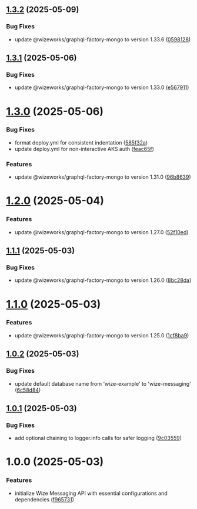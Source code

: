 ## [1.3.2](https://github.com/wize-works/wize-messaging/compare/v1.3.1...v1.3.2) (2025-05-09)


### Bug Fixes

* update @wizeworks/graphql-factory-mongo to version 1.33.6 ([0598128](https://github.com/wize-works/wize-messaging/commit/05981289f70abfb9b3e121664d6ab8717798e8bf))

## [1.3.1](https://github.com/wize-works/wize-messaging/compare/v1.3.0...v1.3.1) (2025-05-06)


### Bug Fixes

* update @wizeworks/graphql-factory-mongo to version 1.33.0 ([e567911](https://github.com/wize-works/wize-messaging/commit/e567911cab39efc04d3d28326e454e4e1488a4cc))

# [1.3.0](https://github.com/wize-works/wize-messaging/compare/v1.2.0...v1.3.0) (2025-05-06)


### Bug Fixes

* format deploy.yml for consistent indentation ([585f32a](https://github.com/wize-works/wize-messaging/commit/585f32aecdfd20122af90dbd39c144c68763386b))
* update deploy.yml for non-interactive AKS auth ([feac65f](https://github.com/wize-works/wize-messaging/commit/feac65f4e6cfd5a910ee580f397a95a5e7fbd57c))


### Features

* update @wizeworks/graphql-factory-mongo to version 1.31.0 ([96b8639](https://github.com/wize-works/wize-messaging/commit/96b8639a72e1e1230cc72157491656b3c350a603))

# [1.2.0](https://github.com/wize-works/wize-messaging/compare/v1.1.1...v1.2.0) (2025-05-04)


### Features

* update @wizeworks/graphql-factory-mongo to version 1.27.0 ([52f10ed](https://github.com/wize-works/wize-messaging/commit/52f10edcbf14f614936c430ffed8e0a51447d7ad))

## [1.1.1](https://github.com/wize-works/wize-messaging/compare/v1.1.0...v1.1.1) (2025-05-03)


### Bug Fixes

* update @wizeworks/graphql-factory-mongo to version 1.26.0 ([8bc28da](https://github.com/wize-works/wize-messaging/commit/8bc28dae90580a31f56dcb61cccf8abf56b9c4e6))

# [1.1.0](https://github.com/wize-works/wize-messaging/compare/v1.0.2...v1.1.0) (2025-05-03)


### Features

* update @wizeworks/graphql-factory-mongo to version 1.25.0 ([1cf8ba9](https://github.com/wize-works/wize-messaging/commit/1cf8ba9054ad8f284f53a1569e84fb272f911651))

## [1.0.2](https://github.com/wize-works/wize-messaging/compare/v1.0.1...v1.0.2) (2025-05-03)


### Bug Fixes

* update default database name from 'wize-example' to 'wize-messaging' ([6c58d84](https://github.com/wize-works/wize-messaging/commit/6c58d8424e4b240eeb383882da4de77f86db316e))

## [1.0.1](https://github.com/wize-works/wize-messaging/compare/v1.0.0...v1.0.1) (2025-05-03)


### Bug Fixes

* add optional chaining to logger.info calls for safer logging ([9c03559](https://github.com/wize-works/wize-messaging/commit/9c03559c95629eacd7e990f6072b8721f917392e))

# 1.0.0 (2025-05-03)


### Features

* initialize Wize Messaging API with essential configurations and dependencies ([f965731](https://github.com/wize-works/wize-messaging/commit/f9657316b3fe7f224110b68eaccccf4d9a92f678))

